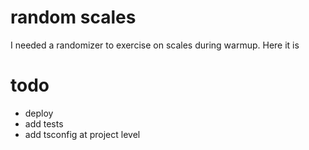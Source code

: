 # random scales
I needed a randomizer to exercise on scales during warmup. Here it is


# todo

* deploy
* add tests
* add tsconfig at project level